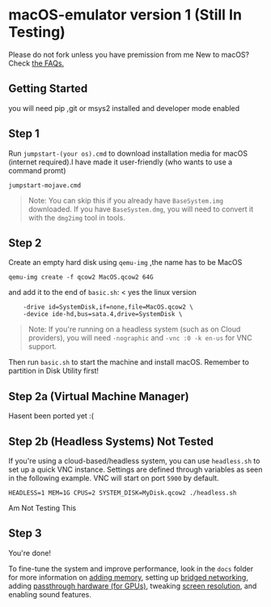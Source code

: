 # macOS-emulator version 1 (Still In Testing)
Please do not fork unless you have premission from me
New to macOS? Check [the FAQs.](docs/FAQs.md)

## Getting Started
you will need pip ,git or msys2 installed and developer mode enabled 
## Step 1
Run `jumpstart-(your os).cmd` to download installation media for macOS (internet required).I have made it user-friendly (who wants to use a command promt) 
```
jumpstart-mojave.cmd
```
> Note: You can skip this if you already have `BaseSystem.img` downloaded. If you have `BaseSystem.dmg`, you will need to convert it with the `dmg2img` tool in tools.

## Step 2
Create an empty hard disk using `qemu-img` ,the name has to be MacOS
```
qemu-img create -f qcow2 MacOS.qcow2 64G
```


and add it to the end of `basic.sh`: < yes the linux version
```
    -drive id=SystemDisk,if=none,file=MacOS.qcow2 \
    -device ide-hd,bus=sata.4,drive=SystemDisk \
```
> Note: If you're running on a headless system (such as on Cloud providers), you will need `-nographic` and `-vnc :0 -k en-us` for VNC support.

Then run `basic.sh` to start the machine and install macOS. Remember to partition in Disk Utility first!

## Step 2a (Virtual Machine Manager)
Hasent been ported yet :(

## Step 2b (Headless Systems) Not Tested
If you're using a cloud-based/headless system, you can use `headless.sh` to set up a quick VNC instance. Settings are defined through variables as seen in the following example. VNC will start on port `5900` by default.
```
HEADLESS=1 MEM=1G CPUS=2 SYSTEM_DISK=MyDisk.qcow2 ./headless.sh
```
Am Not Testing This
## Step 3

You're done!

To fine-tune the system and improve performance, look in the `docs` folder for more information on [adding memory](docs/guide-performance.md), setting up [bridged networking](docs/guide-networking.md), adding [passthrough hardware (for GPUs)](docs/guide-passthrough.md), tweaking [screen resolution](docs/guide-screen-resolution.md), and enabling sound features.
